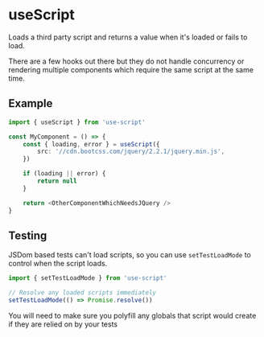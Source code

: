 # useScript

Loads a third party script and returns a value when it's loaded or fails to load.

There are a few hooks out there but they do not handle concurrency or rendering multiple components which require the same script at the same time.

## Example

```ts
import { useScript } from 'use-script'

const MyComponent = () => {
    const { loading, error } = useScript({
        src: '//cdn.bootcss.com/jquery/2.2.1/jquery.min.js',
    })

    if (loading || error) {
        return null
    }

    return <OtherComponentWhichNeedsJQuery />
}
```

## Testing

JSDom based tests can't load scripts, so you can use `setTestLoadMode` to control when the script loads.

```ts
import { setTestLoadMode } from 'use-script'

// Resolve any loaded scripts immediately
setTestLoadMode(() => Promise.resolve())
```

You will need to make sure you polyfill any globals that script would create if they are relied on by your tests
